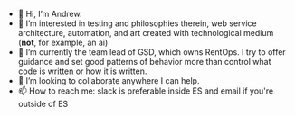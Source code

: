 - 👋 Hi, I’m Andrew.
- 👀 I’m interested in testing and philosophies therein, web service architecture, automation, and art created with technological medium (**not**, for example, an ai)
- 🌱 I’m currently the team lead of GSD, which owns RentOps. I try to offer guidance and set good patterns of behavior more than control what code is written or how it is written.
- 💞️ I’m looking to collaborate anywhere I can help.
- 📫 How to reach me: slack is preferable inside ES and email if you're outside of ES

<!---
es-andrew-mette/es-andrew-mette is a ✨ special ✨ repository because its `README.md` (this file) appears on your GitHub profile.
You can click the Preview link to take a look at your changes.
--->
